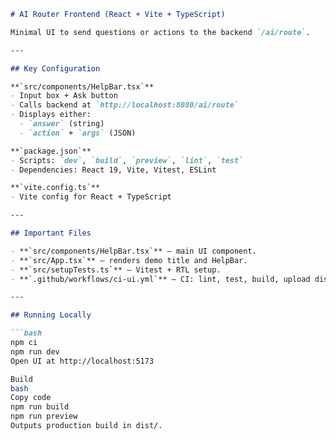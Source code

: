 ```markdown
# AI Router Frontend (React + Vite + TypeScript)

Minimal UI to send questions or actions to the backend `/ai/route`.

---

## Key Configuration

**`src/components/HelpBar.tsx`**
- Input box + Ask button
- Calls backend at `http://localhost:8080/ai/route`
- Displays either:
  - `answer` (string)
  - `action` + `args` (JSON)

**`package.json`**
- Scripts: `dev`, `build`, `preview`, `lint`, `test`
- Dependencies: React 19, Vite, Vitest, ESLint

**`vite.config.ts`**
- Vite config for React + TypeScript

---

## Important Files

- **`src/components/HelpBar.tsx`** — main UI component.
- **`src/App.tsx`** — renders demo title and HelpBar.
- **`src/setupTests.ts`** — Vitest + RTL setup.
- **`.github/workflows/ci-ui.yml`** — CI: lint, test, build, upload dist.

---

## Running Locally

```bash
npm ci
npm run dev
Open UI at http://localhost:5173

Build
bash
Copy code
npm run build
npm run preview
Outputs production build in dist/.
